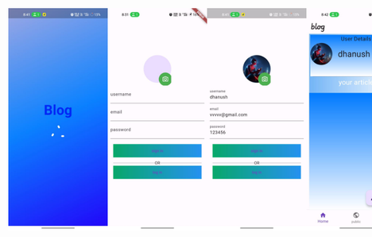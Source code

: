 <div style="display: flex; justify-content: space-between; width: 100%;">
<img width="200" src="b1.jpg" </img>
 
 
<img width="200" src="b6.jpg" </img>
<img width="200" src="b3.jpg" </img>
<img width="200" src="b2.jpg" </img>

<img width="200" src="b4.jpg" </img>

<img width="200" src="b.jpg" </img>
<img width="200" src="b5.jpg" </img>

<img width="200" src="b10.jpg" </img>
</div>
